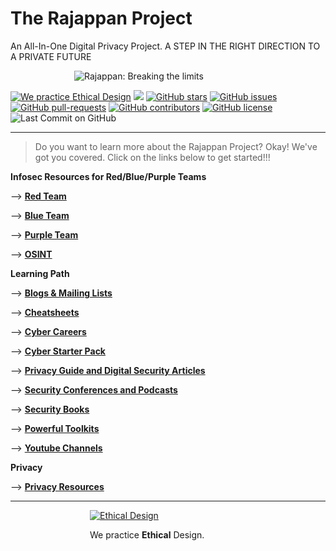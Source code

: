 # The Rajappan Project

An All-In-One Digital Privacy Project. A STEP IN THE RIGHT DIRECTION TO A PRIVATE FUTURE

<div style='display: block; width: 300px; margin-left: auto; margin-right: auto;'><img style='margin-left: auto; margin-right: auto; margin-bottom: 0; ' alt='Rajappan: Breaking the limits' src='https://user-images.githubusercontent.com/24914913/127732050-bd348cc2-5004-4640-a360-1458421128ab.png'> </div>

<a href='https://ind.ie/ethical-design'><img style='margin-left: auto; margin-right: auto;' alt='We practice Ethical Design' src='https://img.shields.io/badge/Ethical_Design-_▲_❤_-blue.svg'></a>
![](https://visitor-badge.laobi.icu/badge?page_id=kaiiyer.rajappan)
[![GitHub stars](https://img.shields.io/github/stars/kaiiyer/rajappan)](https://github.com/kaiiyer/rajappan/stargazers)
[![GitHub issues](https://img.shields.io/github/issues/kaiiyer/rajappan.svg)](https://GitHub.com/kaiiyer/rajappan/issues/)
[![GitHub pull-requests](https://img.shields.io/github/issues-pr/kaiiyer/rajappan.svg)](https://GitHub.com/kaiiyer/rajappan/pull/)
[![GitHub contributors](https://img.shields.io/github/contributors/kaiiyer/rajappan.svg)](https://GitHub.com/kaiiyer/rajappan/graphs/contributors/)
[![GitHub license](https://img.shields.io/github/license/kaiiyer/rajappan)](https://github.com/kaiiyer/rajappan/blob/master/LICENSE)
![Last Commit on GitHub](https://img.shields.io/github/last-commit/kaiiyer/rajappan.svg)

---------

> Do you want to learn more about the Rajappan Project? Okay! We've got you covered.
Click on the links below to get started!!!

**Infosec Resources for Red/Blue/Purple Teams**

--> [**Red Team**](/infosec/RedTeam)

--> [**Blue Team**](/infosec/BlueTeam)

--> [**Purple Team**](/infosec/PurpleTeam/README.md)

--> [**OSINT**](/infosec/osint/README.md)

**Learning Path**

--> [**Blogs & Mailing Lists**](/learning-path/blog.md)

--> [**Cheatsheets**](/learning-path/cheatsheets.md)

--> [**Cyber Careers**](/learning-path/career.md)

--> [**Cyber Starter Pack**](/learning-path/starter-pack.md)

--> [**Privacy Guide and Digital Security Articles**](/learning-path/guide-art.md)

--> [**Security Conferences and Podcasts**](/learning-path/conf-pod.md)

--> [**Security Books**](/learning-path/books.md)

--> [**Powerful Toolkits**](/learning-path/toolkits.md)

--> [**Youtube Channels**](/learning-path/video.md)

**Privacy**

--> [**Privacy Resources**](/privacy/README.md)


---------

<div style='display: block; width: 250px; margin-left: auto; margin-right: auto;'><a href='https://ind.ie/ethical-design'><img style='margin-left: auto; margin-right: auto; margin-bottom: 0;' alt='Ethical Design' src='https://ind.ie/ethical-design/images/ethical-design-badge-tiny.svg'></a><p>We practice <strong>Ethical</strong> Design.</p></div>

